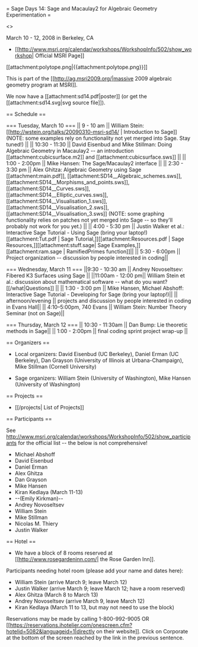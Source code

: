= Sage Days 14: Sage and Macaulay2 for Algebraic Geometry Experimentation =

<<TableOfContents>>

March 10 - 12, 2008 in Berkeley, CA

 * [[http://www.msri.org/calendar/workshops/WorkshopInfo/502/show_workshop| Official MSRI Page]]


[[attachment:polytope.png|{{attachment:polytope.png}}]]

This is part of the [[http://ag.msri2009.org/|massive 2009 algebraic geometry program at MSRI]].

We now have a [[attachment:sd14.pdf|poster]] (or get the [[attachment:sd14.svg|svg source file]]).


== Schedule ==

=== Tuesday, March 10 ===
|| 9 - 10 am || William Stein: [[http://wstein.org/talks/20090310-msri-sd14/ | Introduction to Sage]] (NOTE: some examples rely on functionality not yet merged into Sage.  Stay tuned!) ||
|| 10:30 - 11:30 || David Eisenbud and Mike Stillman: Doing Algebraic Geometry in Macaulay2 -- an introduction [[attachment:cubicsurface.m2]] and [[attachment:cubicsurface.sws]] ||
|| 1:00 - 2:00pm || Mike Hansen: The Sage/Macaulay2 interface ||
|| 2:30 - 3:30 pm || Alex Ghitza: Algebraic Geometry using Sage [[attachment:main.pdf]], [[attachment:SD14__Algebraic_schemes.sws]], [[attachment:SD14__Morphisms_and_points.sws]], [[attachment:SD14__Curves.sws]], [[attachment:SD14__Elliptic_curves.sws]], [[attachment:SD14__Visualisation_1.sws]], [[attachment:SD14__Visualisation_2.sws]], [[attachment:SD14__Visualisation_3.sws]] (NOTE: some graphing functionality relies on patches not yet merged into Sage -- so they'll probably not work for you yet.) ||
|| 4:00 - 5:30 pm || Justin Walker et al.:  Interactive Sage Tutorial - Using Sage (bring your laptop!) [[attachment:Tut.pdf | Sage Tutorial,]][[attachment:Resources.pdf | Sage Resources,]][[attachment:stuff.sage| Sage Examples,]][[attachment:ram.sage | RamifiedPrimes function]]||
|| 5:30 - 6:00pm || Project organization -- discussion by people interested in coding||

=== Wednesday, March 11 ===
||9:30 - 10:30 am || Andrey Novoseltsev: Fibered K3 Surfaces using Sage ||
||11:00am - 12:00 pm|| William Stein et al.: discussion about mathematical software -- what do you want? [[/what|Questions]] ||
|| 1:30 - 3:00 pm || Mike Hansen, Michael Abshoff: Interactive Sage Tutorial - Developing for Sage (bring your laptop!)||
|| afternoon/evening || projects and discussion by people interested in coding in Evans Hall||
||  4:10–5:00pm, 740 Evans || William Stein: Number Theory Seminar (not on Sage)||

=== Thursday, March 12 ===
|| 10:30 - 11:30am || Dan Bump: Lie theoretic methods in Sage||
|| 1:00 - 2:00pm || final coding sprint project wrap-up ||


== Organizers ==

 * Local organizers: David Eisenbud (UC Berkeley), Daniel Erman (UC Berkeley), Dan Grayson (University of Illinois at Urbana-Champaign), Mike Stillman (Cornell University)

 * Sage organizers: William Stein (University of Washington), Mike Hansen (University of Washington)

== Projects ==

 * [[/projects| List of Projects]]

== Participants ==

See http://www.msri.org/calendar/workshops/WorkshopInfo/502/show_participants for the official list -- the below is not comprehensive!

 * Michael Abshoff
 * David Eisenbud
 * Daniel Erman
 * Alex Ghitza
 * Dan Grayson
 * Mike Hansen
 * Kiran Kedlaya (March 11-13)
 * --(Emily Kirkman)--
 * Andrey Novoseltsev
 * William Stein
 * Mike Stillman
 * Nicolas M. Thiery
 * Justin Walker


== Hotel ==

 * We have a block of 8 rooms reserved at [[http://www.rosegardeninn.com/| the Rose Garden Inn]].

Participants needing hotel room (please add your name and dates here):

 * William Stein (arrive March 9; leave March 12)
 * Justin Walker (arrive March 9; leave March 12; have a room reserved)
 * Alex Ghitza (March 8 to March 13)
 * Andrey Novoseltsev (arrive March 9, leave March 12)
 * Kiran Kedlaya (March 11 to 13, but may not need to use the block)

Reservations may be made by calling 1-800-992-9005 OR [[https://reservations.ihotelier.com/onescreen.cfm?hotelid=5082&languageid=1|directly on their website]]. Click on Corporate at the bottom of the screen reached by the link in the previous sentence.

